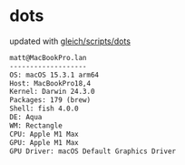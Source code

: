 # dots

updated with [gleich/scripts/dots](https://github.com/gleich/scripts/tree/main/dots)

```txt
matt@MacBookPro.lan 
------------------- 
OS: macOS 15.3.1 arm64 
Host: MacBookPro18,4 
Kernel: Darwin 24.3.0 
Packages: 179 (brew) 
Shell: fish 4.0.0 
DE: Aqua 
WM: Rectangle 
CPU: Apple M1 Max 
GPU: Apple M1 Max 
GPU Driver: macOS Default Graphics Driver
```